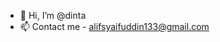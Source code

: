- 👋 Hi, I’m @dinta
- 📫 Contact me - alifsyaifuddin133@gmail.com

<!---
dinta0623/dinta0623 is a ✨ special ✨ repository because its `README.md` (this file) appears on your GitHub profile.
You can click the Preview link to take a look at your changes.
--->
